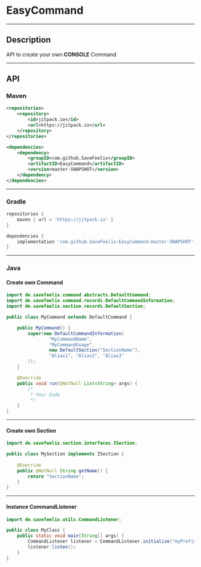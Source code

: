 # EasyCommand
<hr />

## Description
API to create your own **CONSOLE** Command
<hr />

## API
### Maven

```xml
<repositories>
    <repository>
        <id>jitpack.io</id>
        <url>https://jitpack.io</url>
    </repository>
</repositories>
```
```xml
<dependencies>
    <dependency>
        <groupID>com.github.SaveFeelix</groupID>
        <artifactID>EasyCommand</artifactID>
        <version>master-SNAPSHOT</version>
    </dependency>
</dependencies>
```
<hr />

### Gradle
```groovy
repositories {
    maven { url = 'https://jitpack.io' }
}
```
```groovy
dependencies {
    implementation 'com.github.SaveFeelix:EasyCommand:master-SNAPSHOT'
}
```
<hr />

### Java

#### Create own Command

```java
import de.savefeelix.command.abstracts.DefaultCommand;
import de.savefeelix.command.records.DefaultCommandInformation;
import de.savefeelix.section.records.DefaultSection;

public class MyCommand extends DefaultCommand {

    public MyCommand() {
        super(new DefaultCommandInformation(
                "MyCommandName", 
                "MyCommandUsage", 
                new DefaultSection("SectionName"),
                "Alias1", "Alias2", "Alias3"
        ));
    }

    @Override
    public void run(@NotNull List<String> args) {
        /*
         * Your Code
         */
    }
}
```
<hr />

#### Create own Section

```java
import de.savefeelix.section.interfaces.ISection;

public class MySection implements ISection {
    
    @Override
    public @NotNull String getName() {
        return "SectionName";
    }
}
```
<hr />

#### Instance CommandListener
```java
import de.savefeelix.utils.CommandListener;

public class MyClass {
    public static void main(String[] args) {
        CommandListener listener = CommandListener.initialize("myPrefix");
        listener.listen();
    }
}
```
